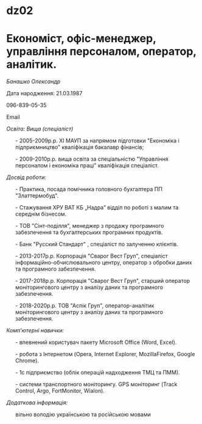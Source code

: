 # dz02
<h1>Економіст, офіс-менеджер, управління персоналом, оператор, аналітик.</h1>

*Банашко Олександр* 
<p>Дата народження: 21.03.1987</p>
<p>096-839-05-35 <a href="tel:+380968390535"></a></p>
<p>Email<a href="nasim610890@gmail.com."></a>

*Освіта: Вища (спеціаліст)*
<ul>- 2005-2009р.р. ХІ МАУП за напрямом підготовки "Економіка і підприємництво" кваліфікація бакалавр фінансів;</ul>
<ul>- 2009-2010р.р. вища освіта за спеціальністю "Управління персоналом і економіка праці" кваліфікація спеціаліст.
</ul>

*<p>Досвід роботи:</p>*
<ul>- Практика, посада помічника головного бухгалтера ПП "Златтермобуд".</ul>
<ul>- Стажування ХРУ ВАТ КБ „Надра” відділ по роботі з малим та середнім бізнесом.</ul>
<ul>-  ТОВ "Сінт-поділля", менеджер з продажу програмного забезпечення та бухгалтерських програмних продуктів.</ul>
<ul>- Банк "Русский Стандарт" , спеціаліст по залученню клієнтів.</ul>
<ul>- 2013-2017р.р. Корпорація "Сварог Вест Груп", спеціаліст інформаційно-обчислювального центру, оператор з обробки даних та програмного забезпечення.</ul>
<ul>- 2017-2018р.р. Корпорація "Сварог Вест Груп", старший оператор моніторингового центру з аналізу даних та програмного забезпечення.</ul>
<ul>- 2018-2020р.р. ТОВ "Аспік Груп", оператор-аналітик моніторингового центру з аналізу даних та програмного забезпечення.</ul>

*<p>Комп’ютерні навички:</p>*
<ul>- впевнений користувач пакету Microsoft Office (Word, Excel).</ul>
<ul>- робота з Інтернетом (Opera, Internet Explorer, MozillaFirefox, Google Chrome).</ul>
<ul>- 1с підприємство (облік операцій надходження ТМЦ та ПММ).</ul>
<ul>- системи транспортного моніторингу. GPS моніторинг (Track Control, Argo, FortMonitor, Wialon).</ul>

*<p>Додаткова інформація:</p>*
<ul>вільно володію українською та російською мовами</ul>